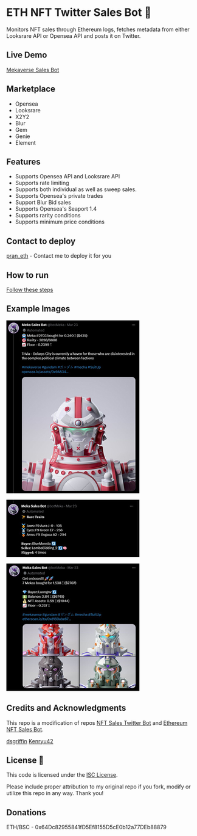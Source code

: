 # ETH NFT Twitter Sales Bot 🤖

 Monitors NFT sales through Ethereum logs, fetches metadata from either Looksrare API or Opensea API and posts it on Twitter.

## Live Demo

[Mekaverse Sales Bot](https://twitter.com/botMeka)

## Marketplace

- Opensea
- Looksrare
- X2Y2
- Blur
- Gem
- Genie
- Element

## Features

- Supports Opensea API and Looksrare API
- Supports rate limiting
- Supports both individual as well as sweep sales.
- Supports Opensea's private trades
- Support Blur Bid sales
- Supports Opensea's Seaport 1.4
- Supports rarity conditions
- Supports minimum price conditions

## Contact to deploy

[pran_eth](https://twitter.com/pran_eth) - Contact me to deploy it for you

## How to run

[Follow these steps](guide/steps.md)

## Example Images

![Individual Sale](https://raw.githubusercontent.com/pranscript/ETH-NFT-Twitter-sales-bot/master/img/individualSale.jpg)

![Subtweet](https://raw.githubusercontent.com/pranscript/ETH-NFT-Twitter-sales-bot/master/img/subtweet.jpg)

![Sweep Sale](https://raw.githubusercontent.com/pranscript/ETH-NFT-Twitter-sales-bot/master/img/sweep.jpg)


## Credits and Acknowledgments

This repo is a modification of repos [NFT Sales Twitter Bot](https://github.com/dsgriffin/nft-sales-twitter-bot) and [Ethereum NFT Sales Bot](https://github.com/kenryu42/ethereum-nft-sales-bot).

[dsgriffin](https://github.com/dsgriffin) 
[Kenryu42](https://github.com/kenryu42) 

## License 📃

This code is licensed under the [ISC License](https://choosealicense.com/licenses/isc/).

Please include proper attribution to my original repo if you fork, modify or utilize this repo in any way. Thank you!

## Donations

ETH/BSC - 0x64Dc82955841fD5Ef8155D5cE0b12a77DEb88879
